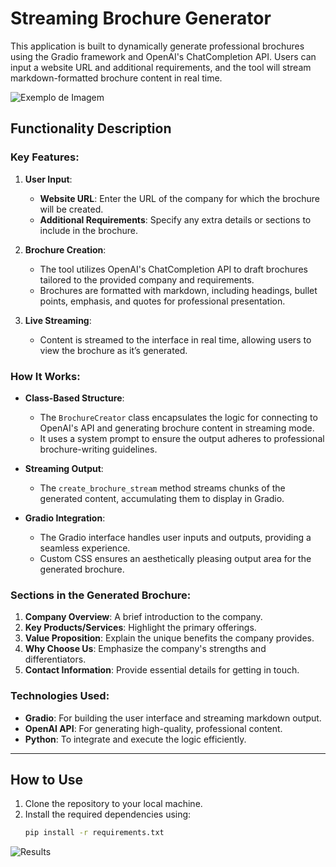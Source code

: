 # Streaming Brochure Generator

This application is built to dynamically generate professional brochures using the Gradio framework and OpenAI's ChatCompletion API. Users can input a website URL and additional requirements, and the tool will stream markdown-formatted brochure content in real time.


![Exemplo de Imagem](https://example.com/imagem.png)

## Functionality Description

### Key Features:
1. **User Input**:
   - **Website URL**: Enter the URL of the company for which the brochure will be created.
   - **Additional Requirements**: Specify any extra details or sections to include in the brochure.

2. **Brochure Creation**:
   - The tool utilizes OpenAI's ChatCompletion API to draft brochures tailored to the provided company and requirements.
   - Brochures are formatted with markdown, including headings, bullet points, emphasis, and quotes for professional presentation.

3. **Live Streaming**:
   - Content is streamed to the interface in real time, allowing users to view the brochure as it’s generated.

### How It Works:
- **Class-Based Structure**:
  - The `BrochureCreator` class encapsulates the logic for connecting to OpenAI's API and generating brochure content in streaming mode.
  - It uses a system prompt to ensure the output adheres to professional brochure-writing guidelines.

- **Streaming Output**:
  - The `create_brochure_stream` method streams chunks of the generated content, accumulating them to display in Gradio.

- **Gradio Integration**:
  - The Gradio interface handles user inputs and outputs, providing a seamless experience.
  - Custom CSS ensures an aesthetically pleasing output area for the generated brochure.

### Sections in the Generated Brochure:
1. **Company Overview**: A brief introduction to the company.
2. **Key Products/Services**: Highlight the primary offerings.
3. **Value Proposition**: Explain the unique benefits the company provides.
4. **Why Choose Us**: Emphasize the company's strengths and differentiators.
5. **Contact Information**: Provide essential details for getting in touch.

### Technologies Used:
- **Gradio**: For building the user interface and streaming markdown output.
- **OpenAI API**: For generating high-quality, professional content.
- **Python**: To integrate and execute the logic efficiently.

---

## How to Use
1. Clone the repository to your local machine.
2. Install the required dependencies using:
   ```bash
   pip install -r requirements.txt


![Results](https://example.com/imagem.png)